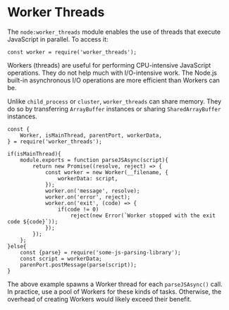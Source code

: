 # Worker Threads

The `node:worker_threads` module enables the use of threads that execute JavaScript in parallel. To access it:

```
const worker = require('worker_threads');
```

Workers (threads) are useful for performing CPU-intensive JavaScript operations. They do not help much with I/O-intensive work. The Node.js built-in asynchronous I/O operations are more efficient than Workers can be.
<br>

Unlike `child_process` or `cluster`, `worker_threads` can share memory. They do so by transferring `ArrayBuffer` instances or sharing `SharedArrayBuffer` instances.

```
const {
    Worker, isMainThread, parentPort, workerData,
} = require('worker_threads');

if(isMainThread){
    module.exports = function parseJSAsync(script){
        return new Promise((resolve, reject) => {
            const worker = new Worker(__filename, {
                workerData: script,
            });
            worker.on('message', resolve);
            worker.on('error', reject);
            worker.on('exit', (code) => {
                if(code != 0)
                    reject(new Error(`Worker stopped with the exit code ${code}`));
            });
        });
    };
}else{
    const {parse} = require('some-js-parsing-library');
    const script = workerData;
    parenPort.postMessage(parse(script));
}
```

The above example spawns a Worker thread for each `parseJSAsync()` call. In practice, use a pool of Workers for these kinds of tasks. Otherwise, the overhead of creating Workers would likely exceed their benefit.
